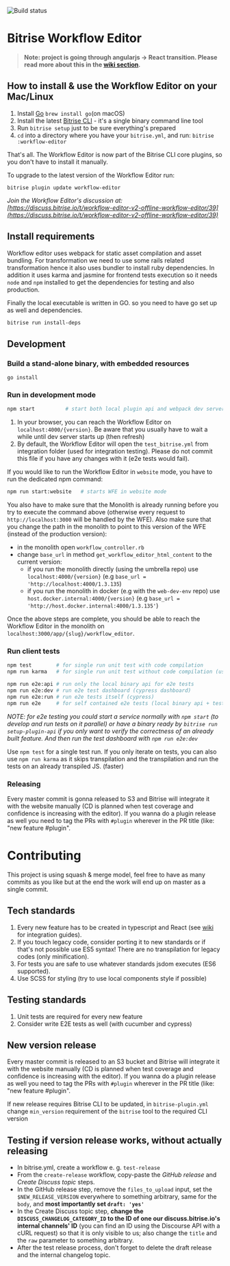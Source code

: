![Build status](https://app.bitrise.io/app/1686da85b5935fd6.svg?token=7HlnSBadcyLcUnzq0ws4Nw)

# Bitrise Workflow Editor

> **Note: project is going through angularjs -> React transition. Please read more about this in the [wiki section](https://github.com/bitrise-io/bitrise-workflow-editor/wiki/Angular-js-to-React-transition-timeline).**

## How to install & use the Workflow Editor on your Mac/Linux

1. Install [Go](https://golang.org) `brew install go`(on macOS)
1. Install the latest [Bitrise CLI](https://www.bitrise.io/cli) - it's a single binary command line tool
1. Run `bitrise setup` just to be sure everything's prepared
1. `cd` into a directory where you have your `bitrise.yml`, and run: `bitrise :workflow-editor`

That's all. The Workflow Editor is now part of the Bitrise CLI core plugins, so you don't have to install it manually.

To upgrade to the latest version of the Workflow Editor run:

```
bitrise plugin update workflow-editor
```

_Join the Workflow Editor's discussion at: [https://discuss.bitrise.io/t/workflow-editor-v2-offline-workflow-editor/39](https://discuss.bitrise.io/t/workflow-editor-v2-offline-workflow-editor/39)_

## Install requirements

Workflow editor uses webpack for static asset compilation and asset bundling. For transformation we need to use some rails related transformation hence it also uses bundler to install ruby dependencies. In addition it uses karma and jasmine for frontend tests execution so it needs `node` and `npm` installed to get the dependencies for testing and also production.

Finally the local executable is written in GO. so you need to have go set up as well and dependencies.

```bash
bitrise run install-deps
```

## Development

### Build a stand-alone binary, with embedded resources

```
go install
```

### Run in development mode

```bash
npm start          # start both local plugin api and webpack dev server
```

1. In your browser, you can reach the Workflow Editor on `localhost:4000/{version}`. Be aware that you usually have to wait a while until dev server starts up (then refresh)
1. By default, the Workflow Editor will open the `test_bitrise.yml` from integration folder (used for integration testing). Please do not commit this file if you have any changes with it (e2e tests would fail).

If you would like to run the Workflow Editor in `website` mode, you have to run the dedicated npm command:

```bash
npm run start:website   # starts WFE in website mode
```

You also have to make sure that the Monolith is already running before you try to execute the command above (otherwise every request to `http://localhost:3000` will be handled by the WFE).
Also make sure that you change the path in the monolith to point to this version of the WFE (instead of the production version):
  - in the monolith open `workflow_controller.rb`
  - change `base_url` in method `get_workflow_editor_html_content` to the current version:
    - if you run the monolith directly (using the umbrella repo) use `localhost:4000/{version}` (e.g `base_url = 'http://localhost:4000/1.3.135`)
    - if you run the monolith in docker (e.g with the `web-dev-env` repo) use `host.docker.internal:4000/{version}` (e.g `base_url = 'http://host.docker.internal:4000/1.3.135'`)

Once the above steps are complete, you should be able to reach the Workflow Editor in the monolith on `localhost:3000/app/{slug}/workflow_editor`.

### Run client tests

```bash
npm test        # for single run unit test with code compilation
npm run karma   # for single run unit test without code compilation (using already compiled code)

npm run e2e:api # run only the local binary api for e2e tests
npm run e2e:dev # run e2e test dashboard (cypress dashboard)
npm run e2e:run # run e2e tests itself (cypress)
npm run e2e     # for self contained e2e tests (local binary api + testing logic) e2e:api + e2e:run
```

_NOTE: for e2e testing you could start a service normally with `npm start` (to develop and run tests on it parallel) or have a binary ready by `bitrise run setup-plugin-api` if you only want to verify the correctness of an already built feature. And then run the test dashboard with `npm run e2e:dev`_

Use `npm test` for a single test run.
If you only iterate on tests, you can also use `npm run karma` as it skips transpilation and the transpilation and run the tests on an already transpiled JS. (faster)

### Releasing

Every master commit is gonna released to S3 and Bitrise will integrate it with the website manually (CD is planned when test coverage and confidence is increasing with the editor). If you wanna do a plugin release as well you need to tag the PRs with `#plugin` wherever in the PR title (like: "new feature #plugin".

# Contributing

This project is using squash & merge model, feel free to have as many commits as you like but at the end the work will end up on master as a single commit.

## Tech standards

1. Every new feature has to be created in typescript and React (see [wiki](https://github.com/bitrise-io/bitrise-workflow-editor/wiki/React-from-angularjs-best-practices) for integration guides).
1. If you touch legacy code, consider porting it to new standards or if that's not possible use ES5 syntax! There are no transpilation for legacy codes (only minification).
1. For tests you are safe to use whatever standards jsdom executes (ES6 supported).
1. Use SCSS for styling (try to use local components style if possible)

## Testing standards

1. Unit tests are required for every new feature
1. Consider write E2E tests as well (with cucumber and cypress)

## New version release

Every master commit is released to an S3 bucket and Bitrise will integrate it with the website manually (CD is planned when test coverage and confidence is increasing with the editor). If you wanna do a plugin release as well you need to tag the PRs with `#plugin` wherever in the PR title (like: "new feature #plugin".

If new release requires Bitrise CLI to be updated, in `bitrise-plugin.yml` change `min_version` requirement of the `bitrise` tool to the required CLI version

## Testing if version release works, without actually releasing

- In bitrise.yml, create a workflow e. g. `test-release`
- From the `create-release` workflow, copy-paste the _GitHub release_ and _Create Discuss topic_ steps.
- In the GitHub release step, remove the `files_to_upload` input, set the `$NEW_RELEASE_VERSION` everywhere to something arbitrary, same for the `body`, and **most importantly set `draft: 'yes'`**
- In the Create Discuss topic step, **change the `DISCUSS_CHANGELOG_CATEGORY_ID` to the ID of one our discuss.bitrise.io's internal channels' ID** (you can find an ID using the Discourse API with a cURL request) so that it is only visible to us; also change the `title` and the `raw` parameter to something arbitrary.
- After the test release process, don't forget to delete the draft release and the internal changelog topic.
